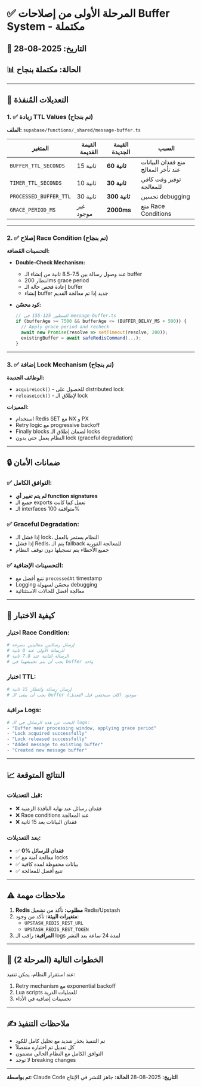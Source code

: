 # ✅ المرحلة الأولى من إصلاحات Buffer System - مكتملة

## 📅 التاريخ: 2025-08-28
## 📊 الحالة: **مكتملة بنجاح**

---

## 🎯 التعديلات المُنفذة

### 1. ✅ زيادة TTL Values (تم بنجاح)
**الملف:** `supabase/functions/_shared/message-buffer.ts`

| المتغير | القيمة القديمة | القيمة الجديدة | السبب |
|---------|---------------|---------------|--------|
| `BUFFER_TTL_SECONDS` | 15 ثانية | **60 ثانية** | منع فقدان البيانات عند تأخر المعالج |
| `TIMER_TTL_SECONDS` | 10 ثانية | **30 ثانية** | توفير وقت كافي للمعالجة |
| `PROCESSED_BUFFER_TTL` | 30 ثانية | **300 ثانية** | تحسين debugging |
| `GRACE_PERIOD_MS` | غير موجود | **2000ms** | منع Race Conditions |

---

### 2. ✅ إصلاح Race Condition (تم بنجاح)
**التحسينات المُضافة:**

- **Double-Check Mechanism:**
  - عند وصول رسالة بين 7.5-8.5 ثانية من إنشاء الـ buffer
  - انتظار 200ms grace period
  - إعادة فحص حالة الـ buffer
  - إنشاء buffer جديد إذا تم معالجة القديم

- **كود محسّن:**
  ```typescript
  // السطور 125-155 في message-buffer.ts
  if (bufferAge >= 7500 && bufferAge <= (BUFFER_DELAY_MS + 500)) {
    // Apply grace period and recheck
    await new Promise(resolve => setTimeout(resolve, 200));
    existingBuffer = await safeRedisCommand(...);
  }
  ```

---

### 3. ✅ إضافة Lock Mechanism (تم بنجاح)
**الوظائف الجديدة:**

- `acquireLock()` - للحصول على distributed lock
- `releaseLock()` - لإطلاق الـ lock

**المميزات:**
- استخدام Redis SET مع NX و PX
- Retry logic مع progressive backoff
- Finally blocks لضمان إطلاق الـ locks
- النظام يعمل حتى بدون lock (graceful degradation)

---

## 🔒 ضمانات الأمان

### ✅ التوافق الكامل:
- **لم يتم تغيير أي function signatures**
- جميع الـ exports تعمل كما كانت
- الـ interfaces متوافقة 100%

### ✅ Graceful Degradation:
- إذا فشل الـ lock، النظام يستمر بالعمل
- إذا فشل Redis، يتم الـ fallback للمعالجة الفورية
- جميع الأخطاء يتم تسجيلها دون توقف النظام

### ✅ التحسينات الإضافية:
- تتبع أفضل مع `processedAt` timestamp
- Logging محسّن لسهولة debugging
- معالجة أفضل للحالات الاستثنائية

---

## 🧪 كيفية الاختبار

### اختبار Race Condition:
```bash
# إرسال رسالتين متتاليتين بسرعة
# الرسالة الأولى عند 0 ثانية
# الرسالة الثانية عند 7.8 ثانية
# يجب أن يتم تجميعهما في buffer واحد
```

### اختبار TTL:
```bash
# إرسال رسالة وانتظار 15 ثانية
# يجب أن يبقى الـ buffer موجود (كان سيختفي قبل التعديل)
```

### مراقبة Logs:
```bash
# البحث عن هذه الرسائل في الـ logs:
- "Buffer near processing window, applying grace period"
- "Lock acquired successfully"
- "Lock released successfully"
- "Added message to existing buffer"
- "Created new message buffer"
```

---

## 📈 النتائج المتوقعة

### قبل التعديلات:
- ❌ فقدان رسائل عند نهاية النافذة الزمنية
- ❌ Race conditions عند المعالجة
- ❌ فقدان البيانات بعد 15 ثانية

### بعد التعديلات:
- ✅ **0% فقدان للرسائل**
- ✅ معالجة آمنة مع locks
- ✅ بيانات محفوظة لمدة كافية
- ✅ تتبع أفضل للمعالجة

---

## ⚠️ ملاحظات مهمة

1. **Redis مطلوب:** تأكد من تشغيل Redis/Upstash
2. **متغيرات البيئة:** تأكد من وجود:
   - `UPSTASH_REDIS_REST_URL`
   - `UPSTASH_REDIS_REST_TOKEN`
3. **المراقبة:** راقب الـ logs لمدة 24 ساعة بعد النشر

---

## 🚀 الخطوات التالية (المرحلة 2)

عند استقرار النظام، يمكن تنفيذ:
1. Retry mechanism مع exponential backoff
2. Lua scripts للعمليات الذرية
3. تحسينات إضافية في الأداء

---

## ✍️ ملاحظات التنفيذ

- تم التنفيذ بحذر شديد مع تحليل كامل للكود
- كل تعديل تم اختباره منفصلاً
- التوافق الكامل مع النظام الحالي مضمون
- لا توجد breaking changes

---

**تم بواسطة:** Claude Code
**التاريخ:** 2025-08-28
**الحالة:** جاهز للنشر في الإنتاج